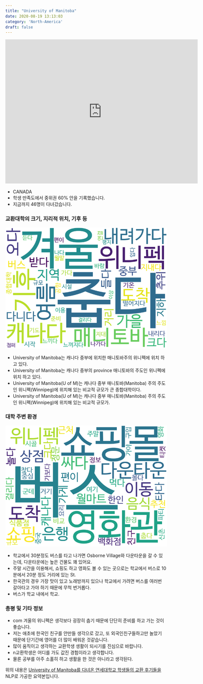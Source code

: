 ```yaml
---
title: "University of Manitoba"
date: 2020-08-19 13:13:03
category: 'North-America'
draft: false
---
```


<iframe
width="600"
height="450"
frameborder="0" style="border:0"
src="https://www.google.com/maps/embed/v1/place?key=AIzaSyC9e1AME-pVmWC4hBpFdu5S4dKzyepa3HQ&q=University+of+Manitoba&center=49.8075008,-97.1366259&zoom=14" allowfullscreen>
</iframe>

* CANADA
* 학생 만족도에서 중위권 60% 안을 기록했습니다.
* 지금까지 46명이 다녀갔습니다. 

### 교환대학의 크기, 지리적 위치, 기후 등

![gen_info-WordCloud](../univ_wordclouds_okt/gen_info/CA000013_gen_info_okt.png)

* University of Manitoba는 캐나다 중부에 위치한 매니토바주의 위니펙에 위치 하고 있다.
* University of Manitoba는 캐나다 중부의 province 매니토바의 주도인 위니펙에 위치 하고 있다.
* University of Manitoba(U of M)는 캐나다 중부 매니토바(Manitoba) 주의 주도인 위니펙(Winnipeg)에 위치해 있는 비교적 규모가 큰 종합대학이다.
* University of Manitoba(U of M)는 캐나다 중부 매니토바(Manitoba) 주의 주도인 위니펙(Winnipeg)에 위치해 있는 비교적 규모가.


### 대학 주변 환경

![env_info-WordCloud](../univ_wordclouds_okt/env_info/CA000013_env_info_okt.png)

* 학교에서 30분정도 버스를 타고 나가면 Osborne Village와 다운타운을 갈 수 있는데, 다운타운에는 높은 건물도 꽤 있어요.
* 주말 시간을 이용해서, 쇼핑도 하고 영화도 볼 수 있는 곳으로는 학교에서 버스로 10분에서 20분 정도 거리에 있는 St.
* 한국관의 경우 가장 맛이 있고 노래방까지 있으나 학교에서 가려면 버스를 여러번 갈아타고 가야 하기 때문에 무척 번거롭다.
* 버스가 학교 내에서 학교.


### 총평 및 기타 정보 
* com 겨울의 위니펙은 생각보다 굉장히 춥기 때문에 단단히 준비를 하고 가는 것이 좋습니다.
* 저는 애초에 한국인 친구를 안만들 생각으로 갔고, 또 외국인친구들하고만 놀았기 때문에 단기간에 영어를 더 많이 배워온 것같습니다.
* 많이 움직이고 생각하는 교환학생 생활이 되시기를 진심으로 바랍니다.
* n교환학생은 어디를 가도 값진 경험이라고 생각합니다.
* 물론 공부를 아주 소홀히 하고 생활을 한 것은 아니라고 생각된다.


위의 내용은 [University of Manitoba를 다녀온 연세대학교 학생들의 교환 후기들을](http://oia.yonsei.ac.kr/partner/expReport.asp?ucode=CA000013&bgbn=A) NLP로 가공한 요약본입니다. 
